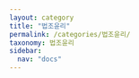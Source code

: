 ```yaml
---
layout: category
title: "법조윤리"
permalink: /categories/법조윤리/
taxonomy: 법조윤리
sidebar:
  nav: "docs"
---
```


